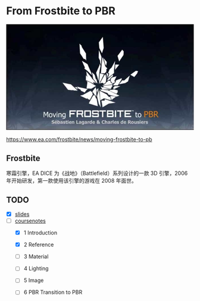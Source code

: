 # From Frostbite to PBR

![cover](https://raw.githubusercontent.com/Ubpa/ImgBed/master/Note/CG/courses/MovingFrostbiteToPBR/cover.jpg)

https://www.ea.com/frostbite/news/moving-frostbite-to-pb

## Frostbite

寒霜引擎，EA DICE 为《战地》（Battlefield）系列设计的一款 3D 引擎，2006 年开始研发，第一款使用该引擎的游戏在 2008 年面世。

## TODO

- [x] [slides](notes/slides.md) 
- [ ] [coursenotes](notes/coursenotes.md) 
  - [x] 1 Introduction
  - [x] 2 Reference
  - [ ] 3 Material
  - [ ] 4 Lighting
  - [ ] 5 Image
  - [ ] 6 PBR Transition to PBR

